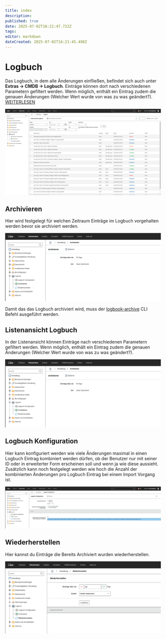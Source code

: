 ```yaml
---
title: index
description: 
published: true
date: 2025-07-02T16:21:47.722Z
tags: 
editor: markdown
dateCreated: 2025-07-02T16:21:45.498Z
---
```


# Logbuch

Das Logbuch, in dem alle Änderungen einfließen, befindet sich auch unter **Extras → CMDB → Logbuch**. Einträge können dort nach verschiedenen Parametern gefiltert werden. Wenn möglich, enthält ein Eintrag zudem die genauen Änderungen (Welcher Wert wurde von was zu was geändert?). [WEITERLESEN](../../../grundlagen/logbuch.md)

[![Logbuch](../../../assets/images/de/administration/verwaltung/logbuch/1-l.png)](../../../assets/images/de/administration/verwaltung/logbuch/1-l.png)

## Archivieren

Hier wird festgelegt für welchen Zeitraum Einträge im Logbuch vorgehalten werden bevor sie archiviert werden.

[![Archivieren](../../../assets/images/de/administration/verwaltung/logbuch/2-l.png)](../../../assets/images/de/administration/verwaltung/logbuch/2-l.png)

Damit das das Logbuch archiviert wird, muss der [logbook-archive](../../../automatisierung-und-integration/cli/console/befehle-und-optionen.md#logbook-archive) CLI Befehl ausgeführt werden.

## Listenansicht Logbuch

In der Listenansicht können Einträge nach verschiedenen Parametern gefiltert werden. Wenn möglich, enthält ein Eintrag zudem die genauen Änderungen (Welcher Wert wurde von was zu was geändert?).

[![Listenansicht Logbuch](../../../assets/images/de/administration/verwaltung/logbuch/2-l.png)](../../../assets/images/de/administration/verwaltung/logbuch/2-l.png)

## Logbuch Konfiguration

Hier kann konfiguriert werden wie viele Änderungen maximal in einen Logbuch Eintrag kombiniert werden dürfen, ob der Benutzer nur mit seiner ID oder in erweiterter Form erscheinen soll und wenn ja wie diese aussieht. Zusätzlich kann noch festgelegt werden wie hoch die Anzahl der kombinierten Änderungen pro Logbuch Eintrag bei einem Import Vorgang ist.

[![Logbuch Konfiguration](../../../assets/images/de/administration/verwaltung/logbuch/3-l.png)](../../../assets/images/de/administration/verwaltung/logbuch/3-l.png)

## Wiederherstellen

Hier kannst du Einträge die Bereits Archiviert wurden wiederherstellen.

[![Wiederherstellen](../../../assets/images/de/administration/verwaltung/logbuch/4-l.png)](../../../assets/images/de/administration/verwaltung/logbuch/4-l.png)

